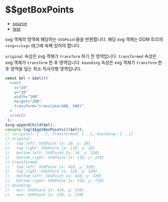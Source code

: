 # \$\$getBoxPoints

- [source](./getBoxPoints.index.js)
- [test](./getBoxPoints.spec.js)

svg 객체의 영역에 해당하는 `SVGPoint`들을 반환합니다. 해당 svg 객체는 DOM 트리의 `<svg></svg>` 태그에 속해 있어야 합니다.

`original` 속성은 svg 객체가 `transform` 하기 전 영역입니다.
`transformed` 속성은 svg 객체가 `transform` 한 후 영역입니다.
`bounding` 속성은 svg 객체가 `transform` 한 후 영역을 덮는 최소 직사각형 영역입니다.

```javascript
const $el = $$el()(`
  <rect
    x="10"
    y="20"
    width="100"
    height="200"
    transform="translate(400, 500)" 
  >
  </rect>
`);
$svg.appendChild($el);
console.log($$getBoxPoints()($el));
// {original: {...}, transformed: {...}, bounding: {...}}
// original:
//   top_left: SVGPoint {x: 10, y: 20}
//   top_right: SVGPoint {x: 110, y: 20}
//   bottom_left: SVGPoint {x: 10, y: 220}
//   bottom_right: SVGPoint {x: 110, y: 220}
// transformed:
//   top_left: SVGPoint {x: 410, y: 520}
//   top_right: SVGPoint {x: 510, y: 520}
//   bottom_left: SVGPoint {x: 410, y: 720}
//   bottom_right: SVGPoint {x: 510, y: 720}
// bounding:
//   min: SVGPoint {x: 410, y: 520}
//   max: SVGPoint {x: 510, y: 720}
```
